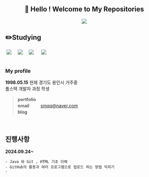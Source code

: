 <center>
  
## 🐰 Hello ! Welcome to My Repositories 

<img src="https://blog.kakaocdn.net/dn/Fh5mr/btsHSo5Yk7v/Ox8KPsprjBVEpZCu1WVGqK/img.png">

</center>








## ✏️Studying  
 
&nbsp;<img src="https://img.shields.io/badge/Git-F05032?style=flat-square&logo=git&logoColor=white"/> &nbsp;&nbsp;&nbsp;
<img src="https://img.shields.io/badge/HTML5-E34F26?style=flat-square&logo=html5&logoColor=white"/>&nbsp;&nbsp;&nbsp;&nbsp;
<img src="https://img.shields.io/badge/java-007396?style=flat-square&logo=java&logoColor=white"/> &nbsp;&nbsp;&nbsp;&nbsp;
<img src="https://img.shields.io/badge/GitHub-181717?style=flat-square&logo=GitHub&logoColor=white"/>&nbsp;&nbsp;&nbsp;&nbsp;



#
### My profile

**1998.05.15**  현재 경기도 용인시 거주중 \
풀스택 개발자 과정 학생

> **portfolio**　\
> **email** 　　  smqq@naver.com \
> **blog**&nbsp;&nbsp; 　　 


   
<br>   
   



## 진행사항
<b>2024.09.24~</b>

    - Java 와 Git , HTML 기초 이해 
    - GitHub의 활용과 여러 프로그램으로 업로드 하는 방법 익히기
    - 
